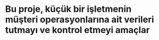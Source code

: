 
# Bu proje, küçük bir işletmenin müşteri operasyonlarına ait verileri tutmayı ve kontrol etmeyi amaçlar
